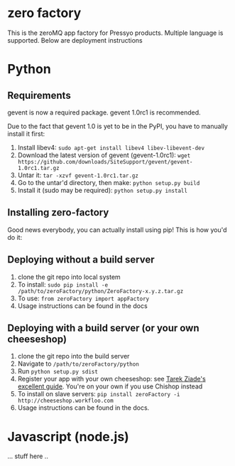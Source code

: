 zero factory
===========

This is the zeroMQ app factory for Pressyo products. Multiple language is supported. Below are deployment instructions

# Python #

## Requirements ##
gevent is now a required package. gevent 1.0rc1 is recommended. 

Due to the fact that gevent 1.0 is yet to be in the PyPI, you have to manually install it first:

1. Install libev4: ` sudo apt-get install libev4 libev-libevent-dev `
2. Download the latest version of gevent (gevent-1.0rc1): ` wget https://github.com/downloads/SiteSupport/gevent/gevent-1.0rc1.tar.gz `
3. Untar it: `tar -xzvf gevent-1.0rc1.tar.gz`
4. Go to the untar'd directory, then make: `python setup.py build`
5. Install it (sudo may be required): `python setup.py install`

## Installing zero-factory ##
Good news everybody, you can actually install using pip! This is how you'd do it:

## Deploying without a build server ##
1. clone the git repo into local system
2. To install: `sudo pip install -e /path/to/zeroFactory/python/ZeroFactory-x.y.z.tar.gz`
3. To use: `from zeroFactory import appFactory`
4. Usage instructions can be found in the docs

## Deploying with a build server (or your own cheeseshop) ##
1. clone the git repo into the build server
2. Navigate to `/path/to/zeroFactory/python`
3. Run `python setup.py sdist`
4. Register your app with your own cheeseshop: see [Tarek Ziade's excellent guide](http://ziade.org/2008/03/20/how-to-run-your-own-private-pypi-cheeseshop-server/). You're on your own if you use Chishop instead
5. To install on slave servers: `pip install zeroFactory -i http://cheeseshop.workfloo.com`
6. Usage instructions can be found in the docs.


# Javascript (node.js) #
... stuff here ..

